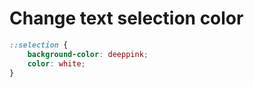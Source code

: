 # Change text selection color

```css
::selection {
	background-color: deeppink;
	color: white;
}
```
